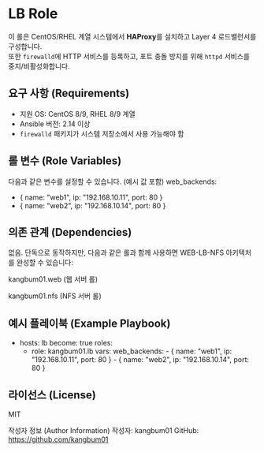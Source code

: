 LB Role
=========

이 롤은 CentOS/RHEL 계열 시스템에서 **HAProxy**를 설치하고 Layer 4 로드밸런서를 구성합니다.  
또한 `firewalld`에 HTTP 서비스를 등록하고, 포트 충돌 방지를 위해 `httpd` 서비스를 중지/비활성화합니다.

요구 사항 (Requirements)
------------------------

- 지원 OS: CentOS 8/9, RHEL 8/9 계열
- Ansible 버전: 2.14 이상
- `firewalld` 패키지가 시스템 저장소에서 사용 가능해야 함

롤 변수 (Role Variables)
------------------------

다음과 같은 변수를 설정할 수 있습니다. (예시 값 포함)
web_backends:
  - { name: "web1", ip: "192.168.10.11", port: 80 }
  - { name: "web2", ip: "192.168.10.14", port: 80 }


의존 관계 (Dependencies)
------------------------
없음.
단독으로 동작하지만, 다음과 같은 롤과 함께 사용하면 WEB-LB-NFS 아키텍처를 완성할 수 있습니다:

kangbum01.web (웹 서버 롤)

kangbum01.nfs (NFS 서버 롤)

예시 플레이북 (Example Playbook)
------------------------
- hosts: lb
  become: true
  roles:
    - role: kangbum01.lb
      vars:
        web_backends:
          - { name: "web1", ip: "192.168.10.11", port: 80 }
          - { name: "web2", ip: "192.168.10.14", port: 80 }

라이선스 (License)
------------------------
MIT

작성자 정보 (Author Information)
작성자: kangbum01
GitHub: https://github.com/kangbum01

